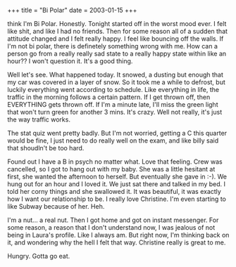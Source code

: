 +++
title = "Bi Polar"
date = 2003-01-15
+++

think I'm Bi Polar. Honestly. Tonight started off in the worst mood ever. I felt like shit, and like I had no friends. Then for some reason all of a sudden that attitude changed and I felt really happy. I feel like bouncing off the walls. If I'm not bi polar, there is definetely something wrong with me. How can a person go from a really really sad state to a really happy state within like an hour?? I won't question it. It's a good thing.

Well let's see. What happened today. It snowed, a dusting but enough that my car was covered in a layer of snow. So it took me a while to defrost, but luckily everything went according to schedule. Like everything in life, the traffic in the morning follows a certain pattern. If I get thrown off, then EVERYTHING gets thrown off. If I'm a minute late, I'll miss the green light that won't turn green for another 3 mins. It's crazy. Well not really, it's just the way traffic works.

The stat quiz went pretty badly. But I'm not worried, getting a C this quarter would be fine, I just need to do really well on the exam, and like billy said that shoudln't be too hard.

Found out I have a B in psych no matter what. Love that feeling. Crew was cancelled, so I got to hang out with my baby. She was a little hesitant at first, she wanted the afternoon to herself. But eventually she gave in :-). We hung out for an hour and I loved it. We just sat there and talked in my bed. I told her corny things and she swallowed it. It was beautiful, it was exactly how I want our relationship to be. I really love Christine. I'm even starting to like Subway because of her. Heh.

I'm a nut&#8230; a real nut. Then I got home and got on instant messenger. For some reason, a reason that I don't understand now, I was jealous of not being in Laura's profile. Like I always am. But right now, I'm thinking back on it, and wondering why the hell I felt that way. Christine really is great to me.

Hungry. Gotta go eat.